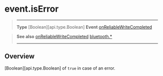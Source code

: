 # event.isError

> --------------------- ------------------------------------------------------------------------------------------
> __Type__              [Boolean][api.type.Boolean]
> __Event__             [onReliableWriteCompleted](/plugin/bluetooth/type/Gatt/event/onReliableWriteCompleted/index.md)


> __See also__          [onReliableWriteCompleted](/plugin/bluetooth/type/Gatt/event/onReliableWriteCompleted/index.md)
>						[bluetooth.*](/plugin/bluetooth.md)
> --------------------- ------------------------------------------------------------------------------------------

## Overview

[Boolean][api.type.Boolean] of `true` in case of an error.